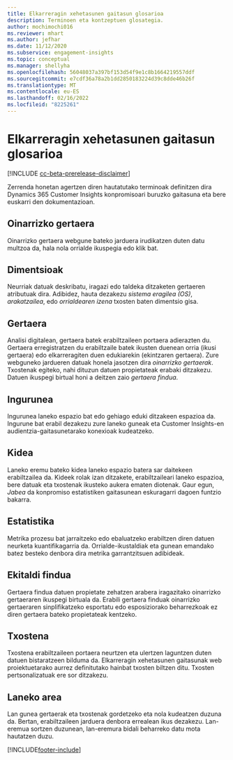 ```yaml
---
title: Elkarreragin xehetasunen gaitasun glosarioa
description: Terminoen eta kontzeptuen glosategia.
author: mochimochi016
ms.reviewer: mhart
ms.author: jefhar
ms.date: 11/12/2020
ms.subservice: engagement-insights
ms.topic: conceptual
ms.manager: shellyha
ms.openlocfilehash: 56048037a397bf153d54f9e1c8b1664219557ddf
ms.sourcegitcommit: e7cdf36a78a2b1dd2850183224d39c8dde46b26f
ms.translationtype: MT
ms.contentlocale: eu-ES
ms.lasthandoff: 02/16/2022
ms.locfileid: "8225261"
---
```

# <a name="engagement-insights-capability-glossary"></a>Elkarreragin xehetasunen gaitasun glosarioa

[!INCLUDE [cc-beta-prerelease-disclaimer](includes/cc-beta-prerelease-disclaimer.md)]

Zerrenda honetan agertzen diren hautatutako terminoak definitzen dira Dynamics 365 Customer Insights konpromisoari buruzko gaitasuna eta bere euskarri den dokumentazioan.

## <a name="base-event"></a>Oinarrizko gertaera

Oinarrizko gertaera webgune bateko jarduera irudikatzen duten datu multzoa da, hala nola orrialde ikuspegia edo klik bat. 

## <a name="dimensions"></a>Dimentsioak

Neurriak datuak deskribatu, iragazi edo taldeka ditzaketen gertaeren atributuak dira. Adibidez, hauta dezakezu *sistema eragilea (OS)*, *arakatzailea*, edo *orrialdearen izena* txosten baten dimentsio gisa.

## <a name="event"></a>Gertaera

Analisi digitalean, gertaera batek erabiltzaileen portaera adierazten du. Gertaera erregistratzen du erabiltzaile batek ikusten duenean orria (ikusi gertaera) edo elkarreragiten duen edukiarekin (ekintzaren gertaera). Zure webguneko jardueren datuak honela jasotzen dira *oinarrizko gertaerak*. Txostenak egiteko, nahi dituzun datuen propietateak erabaki ditzakezu. Datuen ikuspegi birtual honi a deitzen zaio *gertaera findua*. 

## <a name="environment"></a>Ingurunea

 Ingurunea laneko espazio bat edo gehiago eduki ditzakeen espazioa da. Ingurune bat erabil dezakezu zure laneko guneak eta Customer Insights-en audientzia-gaitasunetarako konexioak kudeatzeko.

## <a name="member"></a>Kidea

Laneko eremu bateko kidea laneko espazio batera sar daitekeen erabiltzailea da. Kideek rolak izan ditzakete, erabiltzaileari laneko espazioa, bere datuak eta txostenak ikusteko aukera ematen diotenak. Gaur egun, *Jabea* da konpromiso estatistiken gaitasunean eskuragarri dagoen funtzio bakarra.

## <a name="metric"></a>Estatistika

Metrika prozesu bat jarraitzeko edo ebaluatzeko erabiltzen diren datuen neurketa kuantifikagarria da. Orrialde-ikustaldiak eta gunean emandako batez besteko denbora dira metrika garrantzitsuen adibideak.

## <a name="refined-event"></a>Ekitaldi findua

Gertaera findua datuen propietate zehatzen arabera iragazitako oinarrizko gertaeraren ikuspegi birtuala da. Erabili gertaera finduak oinarrizko gertaeraren sinplifikatzeko esportatu edo esposiziorako beharrezkoak ez diren gertaera bateko propietateak kentzeko.

## <a name="report"></a>Txostena

Txostena erabiltzaileen portaera neurtzen eta ulertzen laguntzen duten datuen bistaratzeen bilduma da. Elkarreragin xehetasunen gaitasunak web proiektuetarako aurrez definitutako hainbat txosten biltzen ditu. Txosten pertsonalizatuak ere sor ditzakezu. 

## <a name="workspace"></a>Laneko area

Lan gunea gertaerak eta txostenak gordetzeko eta nola kudeatzen duzuna da. Bertan, erabiltzaileen jarduera denbora errealean ikus dezakezu. Lan-eremua sortzen duzunean, lan-eremura bidali beharreko datu mota hautatzen duzu.


[!INCLUDE[footer-include](../includes/footer-banner.md)]